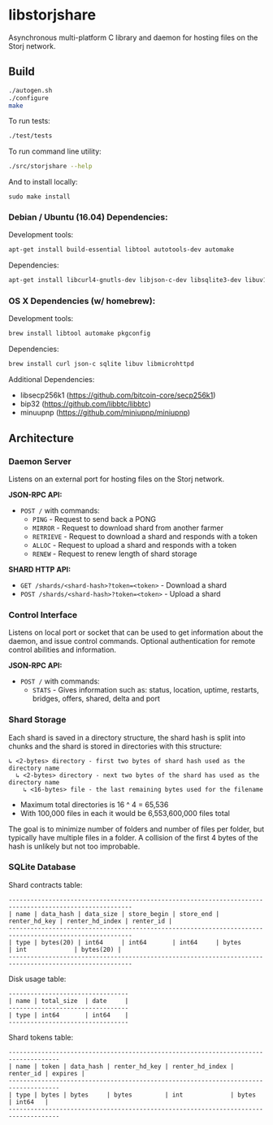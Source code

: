 libstorjshare
=============

Asynchronous multi-platform C library and daemon for hosting files on the Storj network.

## Build

```bash
./autogen.sh
./configure
make
```

To run tests:
```bash
./test/tests
```

To run command line utility:
```bash
./src/storjshare --help
```

And to install locally:
```
sudo make install
```

### Debian / Ubuntu (16.04) Dependencies:

Development tools:
```bash
apt-get install build-essential libtool autotools-dev automake
```

Dependencies:
```bash
apt-get install libcurl4-gnutls-dev libjson-c-dev libsqlite3-dev libuv1-dev libmicrohttpd
```

### OS X Dependencies (w/ homebrew):

Development tools:
```bash
brew install libtool automake pkgconfig
```

Dependencies:
```bash
brew install curl json-c sqlite libuv libmicrohttpd
```

Additional Dependencies:
- libsecp256k1 (https://github.com/bitcoin-core/secp256k1)
- bip32 (https://github.com/libbtc/libbtc)
- minuupnp (https://github.com/miniupnp/miniupnp)

## Architecture

### Daemon Server

  Listens on an external port for hosting files on the Storj network.

  **JSON-RPC API:**

  - `POST /` with commands:
    - `PING` - Request to send back a PONG
    - `MIRROR` - Request to download shard from another farmer
    - `RETRIEVE` - Request to download a shard and responds with a token
    - `ALLOC` - Request to upload a shard and responds with a token
    - `RENEW` - Request to renew length of shard storage

  **SHARD HTTP API:**

  - `GET /shards/<shard-hash>?token=<token>` - Download a shard
  - `POST /shards/<shard-hash>?token=<token>` - Upload a shard

### Control Interface

  Listens on local port or socket that can be used to get information about the daemon, and issue control commands. Optional authentication for remote control abilities and information.

  **JSON-RPC API:**
  - `POST /` with commands:
    - `STATS` - Gives information such as: status, location, uptime, restarts, bridges, offers, shared, delta and port

### Shard Storage

Each shard is saved in a directory structure, the shard hash is split into chunks and the shard is stored in directories with this structure:

```
↳ <2-bytes> directory - first two bytes of shard hash used as the directory name
  ↳ <2-bytes> directory - next two bytes of the shard has used as the directory name
    ↳ <16-bytes> file - the last remaining bytes used for the filename
```

- Maximum total directories is 16 ^ 4 = 65,536
- With 100,000 files in each it would be 6,553,600,000 files total

The goal is to minimize number of folders and number of files per folder, but typically have multiple files in a folder. A collision of the first 4 bytes of the hash is unlikely but not too improbable.

### SQLite Database

Shard contracts table:

```
--------------------------------------------------------------------------------------------------------
| name | data_hash | data_size | store_begin | store_end | renter_hd_key | renter_hd_index | renter_id |
--------------------------------------------------------------------------------------------------------
| type | bytes(20) | int64     | int64       | int64     | bytes         | int             | bytes(20) |
--------------------------------------------------------------------------------------------------------
```

Disk usage table:
```
---------------------------------
| name | total_size  | date     |
---------------------------------
| type | int64       | int64    |
---------------------------------
```

Shard tokens table:
```
------------------------------------------------------------------------------------
| name | token | data_hash | renter_hd_key | renter_hd_index | renter_id | expires |
------------------------------------------------------------------------------------
| type | bytes | bytes     | bytes         | int             | bytes     | int64   |
------------------------------------------------------------------------------------
```
